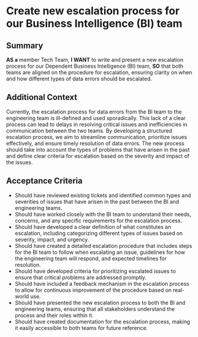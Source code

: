 
# Create new escalation process for our Business Intelligence (BI) team
## Summary
[//]:# (This should be descriptive enough to frame the Story, at a high level, as well as include any additional resources needed to complete the Story.)

**AS a** member  Tech Team,
**I WANT** to write and present a new escalation process for our Dependent Business Intelligence (BI) team,
**SO** that both teams are aligned on the procedure for escalation, ensuring clarity on when and how different types of data errors should be escalated.

## Additional Context
[//]:# (This should be descriptive enough to frame the story as well as include any additional resources needed to accomplish the Story.)

Currently, the escalation process for data errors from the BI team to the engineering team is ill-defined and used sporadically. This lack of a clear process can lead to delays in resolving critical issues and inefficiencies in communication between the two teams. By developing a structured escalation process, we aim to streamline communication, prioritize issues effectively, and ensure timely resolution of data errors. The new process should take into account the types of problems that have arisen in the past and define clear criteria for escalation based on the severity and impact of the issues.

## Acceptance Criteria
[//]:# (This is a very explicit list of everything that is required to be completed, in the past tense, to finish the story. Each line starts with 'should have'.)
[//]:# (Refer to https://w.amazon.com/bin/view/Users/ailor/UserStoriesandTickets#HOtherAcceptanceCriteriaformats for more information on Acceptance Criteria formats)

- Should have reviewed existing tickets and identified common types and severities of issues that have arisen in the past between the BI and engineering teams.
- Should have worked closely with the BI team to understand their needs, concerns, and any specific requirements for the escalation process.
- Should have developed a clear definition of what constitutes an escalation, including categorizing different types of issues based on severity, impact, and urgency.
- Should have created a detailed escalation procedure that includes steps for the BI team to follow when escalating an issue, guidelines for how the engineering team will respond, and expected timelines for resolution.
- Should have developed criteria for prioritizing escalated issues to ensure that critical problems are addressed promptly.
- Should have included a feedback mechanism in the escalation process to allow for continuous improvement of the procedure based on real-world use.
- Should have presented the new escalation process to both the BI and engineering teams, ensuring that all stakeholders understand the process and their roles within it.
- Should have created documentation for the escalation process, making it easily accessible to both teams for future reference.
